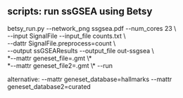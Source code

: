 ## scripts: run ssGSEA using Betsy
betsy_run.py --network_png ssgsea.pdf --num_cores 23 \\\
--input SignalFile --input_file counts.txt \\\
--dattr SignalFile.preprocess=count \\\
--output ssGSEAResults --output_file out-ssgsea \\\
*--mattr geneset_file=.gmt \\\*   
*--mattr geneset_file2=.gmt \\\*
--run

alternative:
--mattr geneset_database=hallmarks
--mattr geneset_database2=curated
